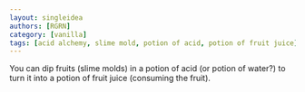 ```yaml
---
layout: singleidea
authors: [RGRN]
category: [vanilla]
tags: [acid alchemy, slime mold, potion of acid, potion of fruit juice]
---
```

You can dip fruits (slime molds) in a potion of acid (or potion of water?) to turn it into a potion of fruit juice (consuming the fruit).
